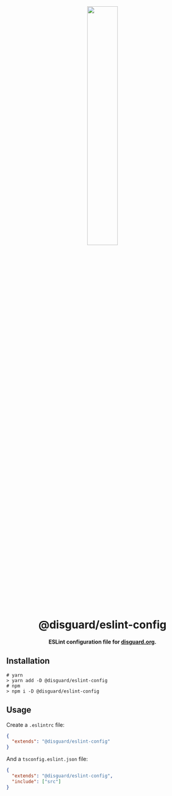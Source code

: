 <div align="center">
<img src="https://imgur.com/JSYF54V.png" align="center" width="40%" alt="">

# @disguard/eslint-config

**ESLint configuration file for [disguard.org](https://disguard.org/).**

</div>

## Installation

```shell
# yarn
> yarn add -D @disguard/eslint-config
# npm 
> npm i -D @disguard/eslint-config
```

## Usage

Create a `.eslintrc` file:
```json
{
  "extends": "@disguard/eslint-config"
}
```

And a `tsconfig.eslint.json` file:
```json
{
  "extends": "@disguard/eslint-config",
  "include": ["src"]
}
```